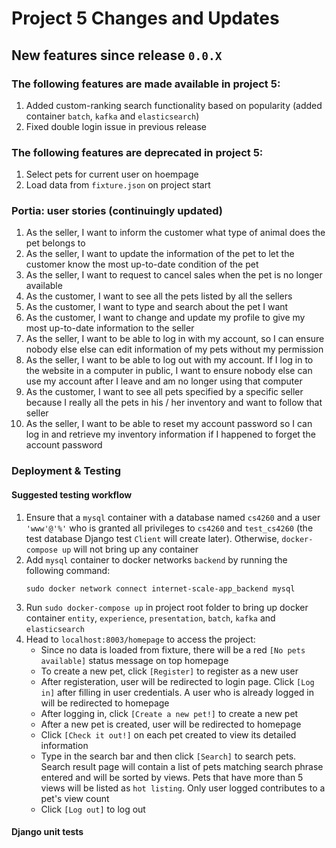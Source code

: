 # Project 5 Changes and Updates

## New features since release `0.0.X`
### The following features are made available in project 5:
1. Added custom-ranking search functionality based on popularity (added container `batch`, `kafka` and `elasticsearch`)
2. Fixed double login issue in previous release


### The following features are deprecated in project 5:
1. Select pets for current user on hoempage
2. Load data from `fixture.json` on project start


 
### Portia: user stories (continuingly updated)
1. As the seller, I want to inform the customer what type of animal does the pet belongs to
2. As the seller, I want to update the information of the pet to let the customer know the most up-to-date condition of the pet
3. As the seller, I want to request to cancel sales when the pet is no longer available
4. As the customer, I want to see all the pets listed by all the sellers
5. As the customer, I want to type and search about the pet I want
6. As the customer, I want to change and update my profile to give my most up-to-date information to the seller
7. As the seller, I want to be able to log in with my account, so I can ensure nobody else else can edit information of my pets without my permission
8. As the seller, I want to be able to log out with my account. If I log in to the website in a computer in public, I want to ensure nobody else can use my account after I leave and am no longer using that computer
9. As the customer, I want to see all pets specified by a specific seller because I really all the pets in his / her inventory and want to follow that seller
10. As the seller, I want to be able to reset my account password so I can log in and retrieve my inventory information if I happened to forget the account password



### Deployment & Testing
#### Suggested testing workflow
1. Ensure that a `mysql` container with a database named `cs4260` and a user `'www'@'%'` who is granted all privileges to `cs4260` and `test_cs4260` (the test database Django test `Client` will create later). Otherwise, `docker-compose up` will not bring up any container
2. Add `mysql` container to docker networks `backend` by running the following command:
    ```
    sudo docker network connect internet-scale-app_backend mysql
    ```
3. Run `sudo docker-compose up` in project root folder to bring up docker container `entity`, `experience`, `presentation`, `batch`, `kafka` and `elasticsearch`
4. Head to `localhost:8003/homepage` to access the project:
    - Since no data is loaded from fixture, there will be a red `[No pets available]` status message on top homepage
    - To create a new pet, click `[Register]` to register as a new user
    - After registeration, user will be redirected to login page. Click `[Log in]` after filling in user credentials. A user who is already logged in will be redirected to homepage
    - After logging in, click `[Create a new pet!]` to create a new pet
    - After a new pet is created, user will be redirected to homepage
    - Click `[Check it out!]` on each pet created to view its detailed information
    - Type in the search bar and then click `[Search]` to search pets. Search result page will contain a list of pets matching search phrase entered and will be sorted by views. Pets that have more than 5 views will be listed as `hot listing`. Only user logged contributes to a pet's view count
    - Click `[Log out]` to log out

#### Django unit tests

